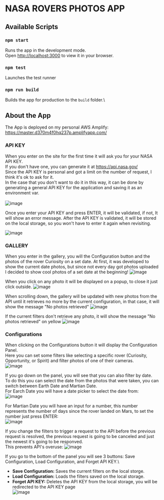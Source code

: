 # NASA ROVERS PHOTOS APP

## Available Scripts

### `npm start`

Runs the app in the development mode.\
Open [http://localhost:3000](http://localhost:3000) to view it in your browser.

### `npm test`

Launches the test runner 

### `npm run build`

Builds the app for production to the `build` folder.\

## About the App
The App is deployed on my personal AWS Amplify:\
https://master.d370m4f0hq237p.amplifyapp.com/

### API KEY
When you enter on the site for the first time it will ask you for your NASA API KEY.\
If you don't have one, you can generate it at https://api.nasa.gov/ \
Since the API KEY is personal and got a limit on the number of request, I think it's ok to ask for it.\
In the case that you don't want to do it in this way, it can be done by generating a general API KEY for the application and saving it as an environment var.
\
\
![image](https://github.com/nicolas-logo/nasa-photo-viewer-app/assets/26005281/2484388c-0257-4ae9-a81e-b76e7bfce0af)


Once you enter your API KEY and press ENTER, it will be validated, if not, It will show an error message.
After the API KEY is validated, it will be stored on the local storage, so you won't have to enter it again when revisiting.

![image](https://github.com/nicolas-logo/nasa-photo-viewer-app/assets/26005281/2c36bbcb-5d7c-4b7f-9385-33b789aa35b9)



### GALLERY
When you enter in the gallery, you will the Configuration button and the photos of the rover Curiosity on a set date. At first, it was developed to show the current date photos, but since not every day got photos uploaded I decided to show cool photos of a set date at the beginning!
![image](https://github.com/nicolas-logo/nasa-photo-viewer-app/assets/26005281/cdff4776-40e2-4a15-a018-b757495162d0)


When you click on any photo it will be displayed on a popup, to close it just click outside.
![image](https://github.com/nicolas-logo/nasa-photo-viewer-app/assets/26005281/026f845b-13c8-431e-9855-27596fcb04c7)


When scrolling down, the gallery will be updated with new photos from the API until it retrieves no more by the current configuration, in that case, it will show the message "No photos retrieved"
![image](https://github.com/nicolas-logo/nasa-photo-viewer-app/assets/26005281/34fab958-cd23-4153-bcf2-de4ab6ec61e6)


If the current filters don't retrieve any photo, it will show the message "No photos retrieved" on yellow
![image](https://github.com/nicolas-logo/nasa-photo-viewer-app/assets/26005281/01b5802a-cf10-41bf-a045-449e830d555d)




### Configurations
When clicking on the Configurations button it will display the Configuration Panel.\
Here you can set some filters like selecting a specific rover (Curiosity, Opportunity, or Spirit) and filter photos of one of their cameras.\
![image](https://github.com/nicolas-logo/nasa-photo-viewer-app/assets/26005281/99fcced0-aaf9-4b1d-95b4-ac411174d7c9)


If you go down on the panel, you will see that you can also filter by date.\
To do this you can select the date from the photos that were taken, you can switch between Earth Date and Martian Date.\
For Earch Date you will have a date picker to select the date from:\
![image](https://github.com/nicolas-logo/nasa-photo-viewer-app/assets/26005281/8f43993f-74ac-487f-85b9-243ff74dcf29)


For Martian Date you will have an input for a number, this number represents the number of days since the rover landed on Mars, to set the number just press ENTER:\
![image](https://github.com/nicolas-logo/nasa-photo-viewer-app/assets/26005281/6a8ab799-9a18-447a-b279-a8396777891a)

If you change the filters to trigger a request to the API before the previous request is resolved, the previous request is going to be canceled and just the newest it's going to be responved.\
This prevents API's overuse:
![image](https://github.com/nicolas-logo/nasa-photo-viewer-app/assets/26005281/6ea9c38f-7417-4d62-a949-e0c7fff22649)


If you go to the bottom of the panel you will see 3 buttons: Save Configuration, Load Configuration, and Forget API KEY.\
- **Save Configuration:** Saves the current filters on the local storge.
- **Load Configuration:** Loads the filters saved on the local storage.
- **Forget API KEY:** Deletes the API KEY from the local storage, you will be redirected to the API KEY page\
![image](https://github.com/nicolas-logo/nasa-photo-viewer-app/assets/26005281/57354e76-6e69-4f35-b48a-4b215739563f)


